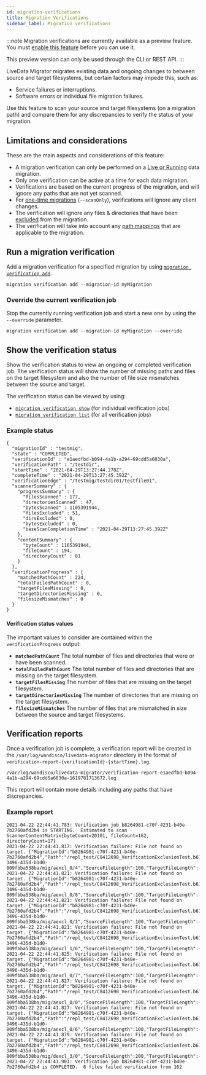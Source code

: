```yaml
---
id: migration-verifications
title: Migration Verifications
sidebar_label: Migration verifications
---
```


:::note
Migration verifications are currently available as a preview feature. You must [enable this feature](./preview-features) before you can use it.

This preview version can only be used through the CLI or REST API.
:::

LiveData Migrator migrates existing data and ongoing changes to between source and target filesystems, but certain factors may impede this, such as:

* Service failures or interruptions.
* Software errors or individual file migration failures.

Use this feature to scan your source and target filesystems (on a migration path) and compare them for any discrepancies to verify the status of your migration.

## Limitations and considerations

These are the main aspects and considerations of this feature:

* A migration verification can only be performed on a [Live or Running](./manage-migrations.md#data-migration-states) data migration.
* Only one verification can be active at a time for each data migration.
* Verifications are based on the current progress of the migration, and will ignore any paths that are not yet scanned.
* For [one-time migrations](./one-time-migration.md) (`--scanOnly`), verifications will ignore any client changes.
* The verification will ignore any files & directories that have been [excluded](./configure-exclusions.md) from the migration.
* The verification will take into account any [path mappings](./create-path-mappings.md) that are applicable to the migration.

## Run a migration verification

Add a migration verification for a specified migration by using [`migration verification add`](./command-reference.md#migration-verification-add).

```text title="Example"
migration verification add --migration-id myMigration
```

### Override the current verification job

Stop the currently running verification job and start a new one by using the `--override` parameter.

```text title="Example with override"
migration verification add --migration-id myMigration --override
```

## Show the verification status

Show the verification status to view an ongoing or completed verification job. The verification status will show the number of missing paths and files on the target filesystem and also the number of file size mismatches between the source and target.

The verification status can be viewed by using:

* [`migration verification show`](#migration-verification-show) (for individual verification jobs)
* [`migration verification list`](#migration-verification-list) (for all verification jobs)

### Example status

```text title="Example status of a completed verification"
{
  "migrationId" : "testmig",
  "state" : "COMPLETED",
  "verificationId" : "e1aedfbd-b094-4a1b-a294-69cdd5a6030a",
  "verificationPath" : "/testdir",
  "startTime" : "2021-04-29T13:27:44.278Z",
  "completeTime" : "2021-04-29T13:27:45.392Z",
  "verificationEdge" : "/testmig/testdir01/testfile01",
  "scannerSummary" : {
    "progressSummary" : {
      "filesScanned" : 177,
      "directoriesScanned" : 47,
      "bytesScanned" : 1105391944,
      "filesExcluded" : 51,
      "dirsExcluded" : 0,
      "bytesExcluded" : 0,
      "baseScanCompletionTime" : "2021-04-29T13:27:45.392Z"
    },
    "contentSummary" : {
      "byteCount" : 1105391944,
      "fileCount" : 194,
      "directoryCount" : 81
    }
  },
  "verificationProgress" : {
    "matchedPathCount" : 224,
    "totalFailedPathCount" : 0,
    "targetFilesMissing" : 0,
    "targetDirectoriesMissing" : 0,
    "filesizeMismatches" : 0
  }
}
```

#### Verification status values

The important values to consider are contained within the `verificationProgress` output:

* **`matchedPathCount`** The total number of files and directories that were or have been scanned.
* **`totalFailedPathCount`** The total number of files and directories that are missing on the target filesystem.
* **`targetFilesMissing`** The number of files that are missing on the target filesystem.
* **`targetDirectoriesMissing`** The number of directories that are missing on the target filesystem.
* **`filesizeMismatches`** The number of files that are mismatched in size between the source and target filesystems.

## Verification reports

Once a verification job is complete, a verification report will be created in the `/var/log/wandisco/livedata-migrator` directory in the format of `verification-report-{verificationId}-{startTime}.log`.

```text "Example verification report file"
/var/log/wandisco/livedata-migrator/verification-report-e1aedfbd-b094-4a1b-a294-69cdd5a6030a-1619781713672.log
```

This report will contain more details including any paths that have discrepancies.

### Example report

```text title="Example report with errors"
2021-04-22 22:44:41.783: Verification job b8264981-c70f-4231-b40e-7b2760afd2b4 is STARTING.  Estimated to scan ScannerContentMatrix{byteCount=20101, fileCount=162, directoryCount=17}
2021-04-22 22:44:41.817: Verification failure: File not found on target. {"MigrationId":"b8264981-c70f-4231-b40e-7b2760afd2b4","Path":"/repl_test/C8412698_VerificationExclusionTest.b610650c-3496-435d-b1d0-809fbba538ba/mig/aexcl_0/4","SourceFileLength":100,"TargetFileLength":-1,"VerifyResult":"MISSING_ON_TARGET","VerifyTime":1619131481817}
2021-04-22 22:44:41.821: Verification failure: File not found on target. {"MigrationId":"b8264981-c70f-4231-b40e-7b2760afd2b4","Path":"/repl_test/C8412698_VerificationExclusionTest.b610650c-3496-435d-b1d0-809fbba538ba/mig/aexcl_0/8","SourceFileLength":100,"TargetFileLength":-1,"VerifyResult":"MISSING_ON_TARGET","VerifyTime":1619131481821}
2021-04-22 22:44:41.821: Verification failure: File not found on target. {"MigrationId":"b8264981-c70f-4231-b40e-7b2760afd2b4","Path":"/repl_test/C8412698_VerificationExclusionTest.b610650c-3496-435d-b1d0-809fbba538ba/mig/aexcl_0/1","SourceFileLength":100,"TargetFileLength":-1,"VerifyResult":"MISSING_ON_TARGET","VerifyTime":1619131481821}
2021-04-22 22:44:41.821: Verification failure: File not found on target. {"MigrationId":"b8264981-c70f-4231-b40e-7b2760afd2b4","Path":"/repl_test/C8412698_VerificationExclusionTest.b610650c-3496-435d-b1d0-809fbba538ba/mig/aexcl_1/6","SourceFileLength":100,"TargetFileLength":-1,"VerifyResult":"MISSING_ON_TARGET","VerifyTime":1619131481821}
2021-04-22 22:44:41.825: Verification failure: File not found on target. {"MigrationId":"b8264981-c70f-4231-b40e-7b2760afd2b4","Path":"/repl_test/C8412698_VerificationExclusionTest.b610650c-3496-435d-b1d0-809fbba538ba/mig/aexcl_0/7","SourceFileLength":100,"TargetFileLength":-1,"VerifyResult":"MISSING_ON_TARGET","VerifyTime":1619131481825}
2021-04-22 22:44:41.827: Verification failure: File not found on target. {"MigrationId":"b8264981-c70f-4231-b40e-7b2760afd2b4","Path":"/repl_test/C8412698_VerificationExclusionTest.b610650c-3496-435d-b1d0-809fbba538ba/mig/aexcl_0/0","SourceFileLength":100,"TargetFileLength":-1,"VerifyResult":"MISSING_ON_TARGET","VerifyTime":1619131481826}
2021-04-22 22:44:41.827: Verification failure: File not found on target. {"MigrationId":"b8264981-c70f-4231-b40e-7b2760afd2b4","Path":"/repl_test/C8412698_VerificationExclusionTest.b610650c-3496-435d-b1d0-809fbba538ba/mig/aexcl_0/6","SourceFileLength":100,"TargetFileLength":-1,"VerifyResult":"MISSING_ON_TARGET","VerifyTime":1619131481827}
2021-04-22 22:44:41.879: Verification failure: File not found on target. {"MigrationId":"b8264981-c70f-4231-b40e-7b2760afd2b4","Path":"/repl_test/C8412698_VerificationExclusionTest.b610650c-3496-435d-b1d0-809fbba538ba/mig/dexcl_3/0","SourceFileLength":200,"TargetFileLength":-1,"VerifyResult":"MISSING_ON_TARGET","VerifyTime":1619131481879}
2021-04-22 22:44:41.901: Verification job b8264981-c70f-4231-b40e-7b2760afd2b4 is COMPLETED.  8 files failed verification from 162
```
